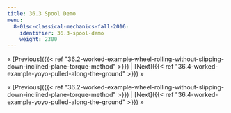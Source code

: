 ```yaml
---
title: 36.3 Spool Demo
menu:
  8-01sc-classical-mechanics-fall-2016:
    identifier: 36.3-spool-demo
    weight: 2300
---
```

« [Previous]({{< ref "36.2-worked-example-wheel-rolling-without-slipping-down-inclined-plane-torque-method" >}}) | [Next]({{< ref "36.4-worked-example-yoyo-pulled-along-the-ground" >}}) »

« [Previous]({{< ref "36.2-worked-example-wheel-rolling-without-slipping-down-inclined-plane-torque-method" >}}) | [Next]({{< ref "36.4-worked-example-yoyo-pulled-along-the-ground" >}}) »
